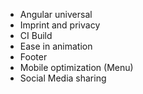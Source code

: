 * Angular universal
* Imprint and privacy
* CI Build
* Ease in animation
* Footer
* Mobile optimization (Menu)
* Social Media sharing 